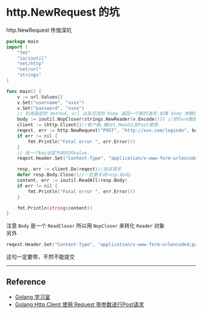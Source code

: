 # http.NewRequest 的坑

http.NewRequest 传值深坑  

``` go
package main
import (
    "fmt"
    "io/ioutil"
    "net/http"
    "net/url"
    "strings"
)

func main() {
    v := url.Values{}
    v.Set("username", "xxxx")
    v.Set("password", "xxxx")
    // 利用指定的 method, url 以及可选的 body 返回一个新的请求.如果 body 参数实现了 io.Closer 接口，Request 返回值的 Body 字段会被设置为 body，并会被 Client 类型的 Do、Post 和 PostFOrm 方法以及 Transport.RoundTrip 方法关闭。
    body := ioutil.NopCloser(strings.NewReader(v.Encode())) //把form数据编下码
    client := &http.Client{}//客户端,被Get,Head以及Post使用
    reqest, err := http.NewRequest("POST", "http://xxx.com/logindo", body)
    if err != nil {
        fmt.Println("Fatal error ", err.Error())
    }
    // 给一个key设定为响应的value.
    reqest.Header.Set("Content-Type", "application/x-www-form-urlencoded;param=value") // 必须设定该参数,POST 参数才能正常提交

    resp, err := client.Do(reqest)//发送请求
    defer resp.Body.Close()//一定要关闭resp.Body
    content, err := ioutil.ReadAll(resp.Body)
    if err != nil {
        fmt.Println("Fatal error ", err.Error())
    }

    fmt.Println(string(content))
}
```

注意 `Body` 是一个 `ReadCloser` 所以用 `NopCloser` 来转化 `Reader` 对象  
另外  

``` go
reqest.Header.Set("Content-Type", "application/x-www-form-urlencoded;param=value")
```

这句一定要带，不然不能提交  

___

## Reference

* [Golang 学习室](https://www.kancloud.cn/digest/batu-go/153529)
* [Golang Http Client 使用 Request 带参数进行Post请求](https://www.nichijou.com/p/n3jtw/)